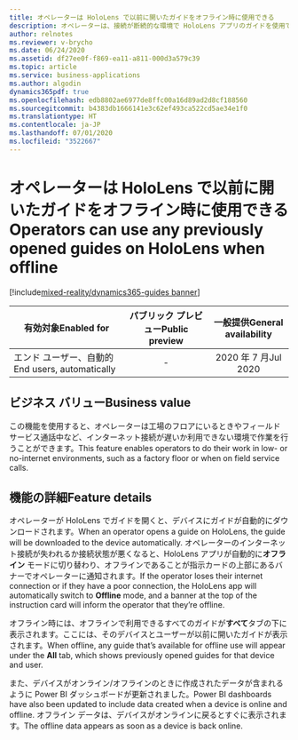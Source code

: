 ```yaml
---
title: オペレーターは HoloLens で以前に開いたガイドをオフライン時に使用できる
description: オペレーターは、接続が断続的な環境で HoloLens アプリのガイドを使用できるようになります。 オペレーターがガイドを開くと、デバイスにガイドが自動的にダウンロードされます。
author: relnotes
ms.reviewer: v-brycho
ms.date: 06/24/2020
ms.assetid: df27ee0f-f869-ea11-a811-000d3a579c39
ms.topic: article
ms.service: business-applications
ms.author: algodin
dynamics365pdf: true
ms.openlocfilehash: edb8802ae6977de8ffc00a16d89ad2d8cf188560
ms.sourcegitcommit: b4383db1666141e3c62ef493ca522cd5ae34e1f0
ms.translationtype: HT
ms.contentlocale: ja-JP
ms.lasthandoff: 07/01/2020
ms.locfileid: "3522667"
---
```

# <a name="operators-can-use-any-previously-opened-guides-on-hololens-when-offline"></a><span data-ttu-id="b8b87-104">オペレーターは HoloLens で以前に開いたガイドをオフライン時に使用できる</span><span class="sxs-lookup"><span data-stu-id="b8b87-104">Operators can use any previously opened guides on HoloLens when offline</span></span>
[!include[mixed-reality/dynamics365-guides banner](../includes/mixed-reality/dynamics365-guides.md)]

| <span data-ttu-id="b8b87-105">有効対象</span><span class="sxs-lookup"><span data-stu-id="b8b87-105">Enabled for</span></span>    |  <span data-ttu-id="b8b87-106">パブリック プレビュー</span><span class="sxs-lookup"><span data-stu-id="b8b87-106">Public preview</span></span> | <span data-ttu-id="b8b87-107">一般提供</span><span class="sxs-lookup"><span data-stu-id="b8b87-107">General availability</span></span> | 
| ---------- | :----------: |:----------: |
|<span data-ttu-id="b8b87-108">エンド ユーザー、自動的</span><span class="sxs-lookup"><span data-stu-id="b8b87-108">End users, automatically</span></span>|-| <span data-ttu-id="b8b87-109">2020 年 7 月</span><span class="sxs-lookup"><span data-stu-id="b8b87-109">Jul 2020</span></span>|


## <a name="business-value"></a><span data-ttu-id="b8b87-110">ビジネス バリュー</span><span class="sxs-lookup"><span data-stu-id="b8b87-110">Business value</span></span>
<!-- bv start -->
<span data-ttu-id="b8b87-111">この機能を使用すると、オペレーターは工場のフロアにいるときやフィールド サービス通話中など、インターネット接続が遅いか利用できない環境で作業を行うことができます。</span><span class="sxs-lookup"><span data-stu-id="b8b87-111">This feature enables operators to do their work in low- or no-internet environments, such as a factory floor or when on field service calls.</span></span>
<!-- bv end -->



## <a name="feature-details"></a><span data-ttu-id="b8b87-112">機能の詳細</span><span class="sxs-lookup"><span data-stu-id="b8b87-112">Feature details</span></span>
<!--feature detail start -->
<span data-ttu-id="b8b87-113">オペレーターが HoloLens でガイドを開くと、デバイスにガイドが自動的にダウンロードされます。</span><span class="sxs-lookup"><span data-stu-id="b8b87-113">When an operator opens a guide on HoloLens, the guide will be downloaded to the device automatically.</span></span> <span data-ttu-id="b8b87-114">オペレーターのインターネット接続が失われるか接続状態が悪くなると、HoloLens アプリが自動的に**オフライン** モードに切り替わり、オフラインであることが指示カードの上部にあるバナーでオペレーターに通知されます。</span><span class="sxs-lookup"><span data-stu-id="b8b87-114">If the operator loses their internet connection or if they have a poor connection, the HoloLens app will automatically switch to **Offline** mode, and a banner at the top of the instruction card will inform the operator that they’re offline.</span></span> 

<span data-ttu-id="b8b87-115">オフライン時には、オフラインで利用できるすべてのガイドが**すべて**タブの下に表示されます。ここには、そのデバイスとユーザーが以前に開いたガイドが表示されます。</span><span class="sxs-lookup"><span data-stu-id="b8b87-115">When offline, any guide that’s available for offline use will appear under the **All** tab, which shows previously opened guides for that device and user.</span></span>

<span data-ttu-id="b8b87-116">また、デバイスがオンライン/オフラインのときに作成されたデータが含まれるように Power BI ダッシュボードが更新されました。</span><span class="sxs-lookup"><span data-stu-id="b8b87-116">Power BI dashboards have also been updated to include data created when a device is online and offline.</span></span> <span data-ttu-id="b8b87-117">オフライン データは、デバイスがオンラインに戻るとすぐに表示されます。</span><span class="sxs-lookup"><span data-stu-id="b8b87-117">The offline data appears as soon as a device is back online.</span></span>
<!--feature detail end -->









